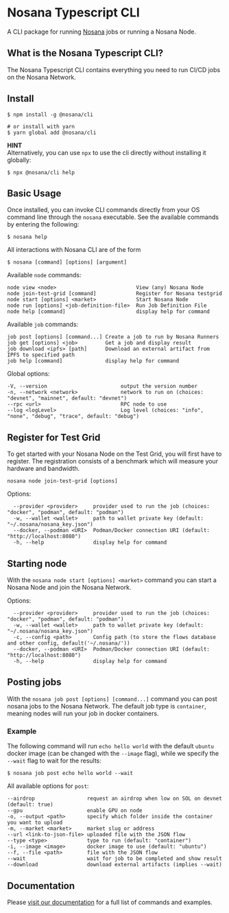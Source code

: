 # Nosana Typescript CLI

A CLI package for running [Nosana](https://nosana.io/) jobs or running a Nosana Node.

## What is the Nosana Typescript CLI?

The Nosana Typescript CLI contains everything you need to run CI/CD jobs on the Nosana Network.

## Install

```shell
$ npm install -g @nosana/cli

# or install with yarn
$ yarn global add @nosana/cli
```

**HINT**\
Alternatively, you can use `npx` to use the cli directly without installing it globally:

```shell
$ npx @nosana/cli help
```

## Basic Usage

Once installed, you can invoke CLI commands directly from your OS command line through the `nosana` executable. See the available commands by entering the following:

```shell
$ nosana help
```

All interactions with Nosana CLI are of the form

```shell
$ nosana [command] [options] [argument]
```

Available `node` commands:

```
node view <node>                          View (any) Nosana Node
node join-test-grid [command]             Register for Nosana testgrid
node start [options] <market>             Start Nosana Node
node run [options] <job-definition-file>  Run Job Definition File
node help [command]                       display help for command
```

Available `job` commands:

```
job post [options] [command...] Create a job to run by Nosana Runners
job get [options] <job>         Get a job and display result
job download <ipfs> [path]      Download an external artifact from IPFS to specified path
job help [command]              display help for command
```

Global options:

```
-V, --version                        output the version number
-n, --network <network>              network to run on (choices: "devnet", "mainnet", default: "devnet")
--rpc <url>                          RPC node to use
--log <logLevel>                     Log level (choices: "info", "none", "debug", "trace", default: "debug")
```

## Register for Test Grid

To get started with your Nosana Node on the Test Grid, you will first have to register. The registration consists of a benchmark which will measure your hardware and bandwidth.

`nosana node join-test-grid [options]`

Options:

```
  --provider <provider>     provider used to run the job (choices: "docker", "podman", default: "podman")
  -w, --wallet <wallet>     path to wallet private key (default: "~/.nosana/nosana_key.json")
  --docker, --podman <URI>  Podman/Docker connection URI (default: "http://localhost:8080")
  -h, --help                display help for command
```

## Starting node

With the `nosana node start [options] <market>` command you can start a Nosana Node and join the Nosana Network.

Options:

```
  --provider <provider>     provider used to run the job (choices: "docker", "podman", default: "podman")
  -w, --wallet <wallet>     path to wallet private key (default: "~/.nosana/nosana_key.json")
  -c, --config <path>       Config path (to store the flows database and other config, default('~/.nosana/'))
  --docker, --podman <URI>  Podman/Docker connection URI (default: "http://localhost:8080")
  -h, --help                display help for command
```

## Posting jobs

With the `nosana job post [options] [command...]` command you can post nosana jobs to the Nosana Network. The default job type is `container`, meaning nodes will run your job in docker containers.

### Example

The following command will run `echo hello world` with the default `ubuntu` docker image (can be changed with the `--image` flag), while we specify the `--wait` flag to wait for the results:

```shell
$ nosana job post echo hello world --wait
```

All available options for `post`:

```
--airdrop                 request an airdrop when low on SOL on devnet (default: true)
--gpu                     enable GPU on node
-o, --output <path>       specify which folder inside the container you want to upload
-m, --market <market>     market slug or address
--url <link-to-json-file> uploaded file with the JSON flow 
--type <type>             type to run (default: "container")
-i, --image <image>       docker image to use (default: "ubuntu")
--f, --file <path>        file with the JSON flow
--wait                    wait for job to be completed and show result
--download                download external artifacts (implies --wait)
```

## Documentation

Please [visit our documentation](https://docs.nosana.io/) for a full list of commands and examples.
